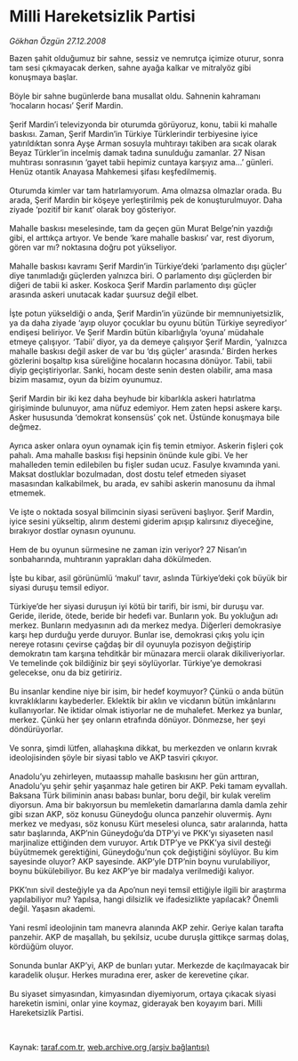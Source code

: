 # Milli Hareketsizlik Partisi

*Gökhan Özgün 27.12.2008*

<div class="taraf_structure_2col_1zq">
<div class="margen_n">



 <p>Bazen şahit olduğumuz bir sahne, sessiz ve nemrutça içimize oturur, sonra tam sesi çıkmayacak derken, sahne ayağa kalkar ve mitralyöz gibi konuşmaya başlar. <br/><br/>Böyle bir sahne bugünlerde bana musallat oldu. Sahnenin kahramanı ‘hocaların hocası’ Şerif Mardin. <br/><br/>Şerif Mardin’i televizyonda bir oturumda görüyoruz, konu, tabii ki mahalle baskısı. Zaman, Şerif Mardin’in Türkiye Türklerindir terbiyesine iyice yatırıldıktan sonra Ayşe Arman sosuyla muhtırayı takiben ara sıcak olarak Beyaz Türkler’in incelmiş damak tadına sunulduğu zamanlar. 27 Nisan muhtırası sonrasının ‘gayet tabii hepimiz cuntaya karşıyız ama...’ günleri. Henüz otantik Anayasa Mahkemesi şifası keşfedilmemiş. <br/><br/>Oturumda kimler var tam hatırlamıyorum. Ama olmazsa olmazlar orada. Bu arada, Şerif Mardin bir köşeye yerleştirilmiş pek de konuşturulmuyor. Daha ziyade ‘pozitif bir kanıt’ olarak boy gösteriyor.<br/><br/>Mahalle baskısı meselesinde, tam da geçen gün Murat Belge’nin yazdığı gibi, el arttıkça artıyor. Ve bende ‘kare mahalle baskısı’ var, rest diyorum, gören var mı? noktasına doğru pot yükseliyor. <br/><br/>Mahalle baskısı kavramı Şerif Mardin’in Türkiye’deki ‘parlamento dışı güçler’ diye tanımladığı güçlerden yalnızca biri. O parlamento dışı güçlerden bir diğeri de tabii ki asker. Koskoca Şerif Mardin parlamento dışı güçler arasında askeri unutacak kadar şuursuz değil elbet. <br/><br/>İşte potun yükseldiği o anda, Şerif Mardin’in yüzünde bir memnuniyetsizlik, ya da daha ziyade ‘ayıp oluyor çocuklar bu oyunu bütün Türkiye seyrediyor’ endişesi beliriyor. Ve Şerif Mardin bütün kibarlığıyla ‘oyuna’ müdahale etmeye çalışıyor. ‘Tabii’ diyor, ya da demeye çalışıyor Şerif Mardin, ‘yalnızca mahalle baskısı değil asker de var bu ‘dış güçler’ arasında.’ Birden herkes gözlerini boşaltıp kısa süreliğine hocaların hocasına dönüyor. Tabii, tabii diyip geçiştiriyorlar. Sanki, hocam deste senin desten olabilir, ama masa bizim masamız, oyun da bizim oyunumuz. <br/><br/>Şerif Mardin bir iki kez daha beyhude bir kibarlıkla askeri hatırlatma girişiminde bulunuyor, ama nüfuz edemiyor. Hem zaten hepsi askere karşı. Asker hususunda ‘demokrat konsensüs’ çok net. Üstünde konuşmaya bile değmez. <br/><br/>Ayrıca asker onlara oyun oynamak için fiş temin etmiyor. Askerin fişleri çok pahalı. Ama mahalle baskısı fişi hepsinin önünde kule gibi. Ve her mahalleden temin edilebilen bu fişler sudan ucuz. Fasulye kıvamında yani. Maksat dostluklar bozulmadan, dost dostu telef etmeden siyaset masasından kalkabilmek, bu arada, ev sahibi askerin manosunu da ihmal etmemek. <br/><br/>Ve işte o noktada sosyal bilimcinin siyasi serüveni başlıyor. Şerif Mardin, iyice sesini yükseltip, alırım destemi giderim apışıp kalırsınız diyeceğine, bırakıyor dostlar oynasın oyununu. <br/><br/>Hem de bu oyunun sürmesine ne zaman izin veriyor? 27 Nisan’ın sonbaharında, muhtıranın yaprakları daha dökülmeden. <br/><br/>İşte bu kibar, asil görünümlü ‘makul’ tavır, aslında Türkiye’deki çok büyük bir siyasi duruşu temsil ediyor. <br/><br/>Türkiye’de her siyasi duruşun iyi kötü bir tarifi, bir ismi, bir duruşu var. Geride, ileride, ötede, beride bir hedefi var. Bunların yok. Bu yokluğun adı merkez. Bunların medyasının adı da merkez medya. Diğerleri demokrasiye karşı hep durduğu yerde duruyor. Bunlar ise, demokrasi çıkış yolu için nereye rotasını çevirse çağdaş bir dil oyunuyla pozisyon değiştirip demokratın tam karşına tehditkâr bir münazara mercii olarak dikiliveriyorlar. Ve temelinde çok bildiğiniz bir şeyi söylüyorlar. Türkiye’ye demokrasi gelecekse, onu da biz getiririz. <br/><br/>Bu insanlar kendine niye bir isim, bir hedef koymuyor? Çünkü o anda bütün kıvraklıklarını kaybederler. Eklektik bir aklın ve vicdanın bütün imkânlarını kullanıyorlar. Ne iktidar olmak istiyorlar ne de muhalefet. Merkez ya bunlar, merkez. Çünkü her şey onların etrafında dönüyor. Dönmezse, her şeyi döndürüyorlar. <br/><br/>Ve sonra, şimdi lütfen, allahaşkına dikkat, bu merkezden ve onların kıvrak ideolojisinden şöyle bir siyasi tablo ve AKP tasviri çıkıyor. <br/><br/>Anadolu’yu zehirleyen, mutaassıp mahalle baskısını her gün arttıran, Anadolu’yu şehir şehir yaşanmaz hale getiren bir AKP. Peki tamam eyvallah. Baksana Türk biliminin anası babası bunlar, boru değil, bir kulak verelim diyorsun. Ama bir bakıyorsun bu memleketin damarlarına damla damla zehir gibi sızan AKP, söz konusu Güneydoğu olunca panzehir oluvermiş. Aynı merkez ve medyası, söz konusu Kürt meselesi olunca, satır aralarında, hatta satır başlarında, AKP’nin Güneydoğu’da DTP’yi ve PKK’yı siyaseten nasıl marjinalize ettiğinden dem vuruyor. Artık DTP’ye ve PKK’ya sivil desteği büyütmemek gerektiğini, Güneydoğu’nun çok değiştiğini söylüyor. Bu kim sayesinde oluyor? AKP sayesinde. AKP’yle DTP’nin boynu vurulabiliyor, boynu bükülebiliyor. Bu kez AKP’ye bir madalya verilmediği kalıyor. <br/><br/>PKK’nın sivil desteğiyle ya da Apo’nun neyi temsil ettiğiyle ilgili bir araştırma yapılabiliyor mu? Yapılsa, hangi dilsizlik ve ifadesizlikte yapılacak? Önemli değil. Yaşasın akademi. <br/><br/>Yani resmî ideolojinin tam manevra alanında AKP zehir. Geriye kalan tarafta panzehir. AKP de maşallah, bu şekilsiz, ucube duruşla gittikçe sarmaş dolaş, kördüğüm oluyor. <br/><br/>Sonunda bunlar AKP’yi, AKP de bunları yutar. Merkezde de kaçılmayacak bir karadelik oluşur. Herkes muradına erer, asker de kerevetine çıkar. <br/><br/>Bu siyaset simyasından, kimyasından diyemiyorum, ortaya çıkacak siyasi hareketin ismini, onlar yine koymaz, giderayak ben koyayım bari. Milli Hareketsizlik Partisi.</p>

<br/>


<div id="taraf_not">
</div>

</div>


</div>

Kaynak: [taraf.com.tr](http://www.taraf.com.tr:80/makale/3295.htm), [web.archive.org (arşiv bağlantısı)](http://web.archive.org/web/20090413221157/http://www.taraf.com.tr:80/makale/3295.htm)
